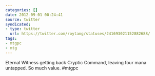 ```yaml
---
categories: []
date: 2012-09-01 00:24:41
source: twitter
syndicated:
- type: twitter
  url: https://twitter.com/roytang/statuses/241693021152882688/
tags:
- mtgpc
- mtg
---
```


Eternal Witness getting back Cryptic Command, leaving four mana untapped. So much value. #mtgpc